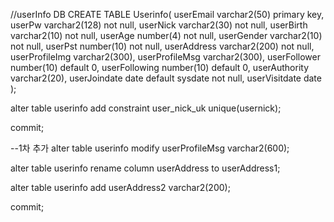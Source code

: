 //userInfo DB
CREATE TABLE Userinfo(
 userEmail          varchar2(50) primary key,
 userPw             varchar2(128) not null,
 userNick           varchar2(30) not null,
 userBirth          varchar2(10) not null,
 userAge            number(4) not null,
 userGender         varchar2(10) not null,
 userPst            number(10) not null,
 userAddress        varchar2(200) not null,
 userProfileImg     varchar2(300),
 userProfileMsg     varchar2(300),
 userFollower       number(10) default 0,
 userFollowing      number(10) default 0,
 userAuthority      varchar2(20),
 userJoindate       date default sysdate not null,
 userVisitdate      date
);

alter table userinfo
 add constraint user_nick_uk unique(usernick);
 
commit;

--1차 추가
alter table userinfo
 modify userProfileMsg varchar2(600);

alter table userinfo
 rename column userAddress to userAddress1; 

alter table userinfo
 add userAddress2 varchar2(200);

commit;
